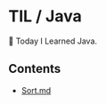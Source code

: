 # TIL / Java

📝 Today I Learned Java.

## Contents

- [Sort.md](<(https://github.com/0xe82de/TIL/blob/master/Java/Sort.md)>)
